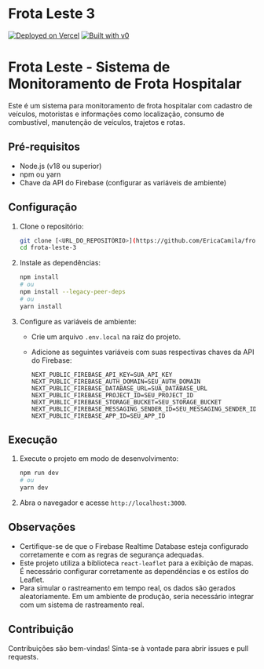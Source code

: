 # Frota Leste 3

[![Deployed on Vercel](https://img.shields.io/badge/Deployed%20on-Vercel-black?style=for-the-badge&logo=vercel)](https://vercel.com/ericamila02-gmailcoms-projects/v0-frota-leste-3)
[![Built with v0](https://img.shields.io/badge/Built%20with-v0.dev-black?style=for-the-badge)](https://v0.dev/chat/projects/U8VxdFHRcnv)

# Frota Leste - Sistema de Monitoramento de Frota Hospitalar

Este é um sistema para monitoramento de frota hospitalar com cadastro de veículos, motoristas e informações como localização, consumo de combustível, manutenção de veículos, trajetos e rotas.

## Pré-requisitos

*   Node.js (v18 ou superior)
*   npm ou yarn
*   Chave da API do Firebase (configurar as variáveis de ambiente)

## Configuração

1.  Clone o repositório:

    ```bash
    git clone [<URL_DO_REPOSITÓRIO>](https://github.com/EricaCamila/frota-leste-3.git)
    cd frota-leste-3    
    ```

2.  Instale as dependências:

    ```bash
    npm install
    # ou
    npm install --legacy-peer-deps
    # ou
    yarn install
    ```

3.  Configure as variáveis de ambiente:

    *   Crie um arquivo `.env.local` na raiz do projeto.
    *   Adicione as seguintes variáveis com suas respectivas chaves da API do Firebase:

        ```
        NEXT_PUBLIC_FIREBASE_API_KEY=SUA_API_KEY
        NEXT_PUBLIC_FIREBASE_AUTH_DOMAIN=SEU_AUTH_DOMAIN
        NEXT_PUBLIC_FIREBASE_DATABASE_URL=SUA_DATABASE_URL
        NEXT_PUBLIC_FIREBASE_PROJECT_ID=SEU_PROJECT_ID
        NEXT_PUBLIC_FIREBASE_STORAGE_BUCKET=SEU_STORAGE_BUCKET
        NEXT_PUBLIC_FIREBASE_MESSAGING_SENDER_ID=SEU_MESSAGING_SENDER_ID
        NEXT_PUBLIC_FIREBASE_APP_ID=SEU_APP_ID
        ```

## Execução

1.  Execute o projeto em modo de desenvolvimento:

    ```bash
    npm run dev
    # ou
    yarn dev
    ```

2.  Abra o navegador e acesse `http://localhost:3000`.

## Observações

*   Certifique-se de que o Firebase Realtime Database esteja configurado corretamente e com as regras de segurança adequadas.
*   Este projeto utiliza a biblioteca `react-leaflet` para a exibição de mapas. É necessário configurar corretamente as dependências e os estilos do Leaflet.
*   Para simular o rastreamento em tempo real, os dados são gerados aleatoriamente. Em um ambiente de produção, seria necessário integrar com um sistema de rastreamento real.

## Contribuição

Contribuições são bem-vindas! Sinta-se à vontade para abrir issues e pull requests.
